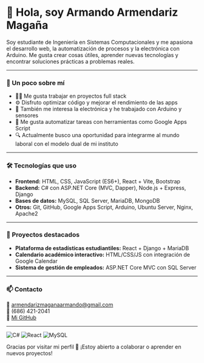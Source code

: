 # 👋 Hola, soy Armando Armendariz Magaña

Soy estudiante de Ingeniería en Sistemas Computacionales y me apasiona el desarrollo web, la automatización de procesos y la electrónica con Arduino. Me gusta crear cosas útiles, aprender nuevas tecnologías y encontrar soluciones prácticas a problemas reales.

---

### 🚀 Un poco sobre mí

- 🧑‍💻 Me gusta trabajar en proyectos full stack  
- ⚙️ Disfruto optimizar código y mejorar el rendimiento de las apps  
- 🤖 También me interesa la electrónica y he trabajado con Arduino y sensores  
- 📅 Me gusta automatizar tareas con herramientas como Google Apps Script  
- 🔍 Actualmente busco una oportunidad para integrarme al mundo laboral con el modelo dual de mi instituto

---

### 🛠️ Tecnologías que uso

- **Frontend:** HTML, CSS, JavaScript (ES6+), React + Vite, Bootstrap  
- **Backend:** C# con ASP.NET Core (MVC, Dapper), Node.js + Express, Django  
- **Bases de datos:** MySQL, SQL Server, MariaDB, MongoDB  
- **Otros:** Git, GitHub, Google Apps Script, Arduino, Ubuntu Server, Nginx, Apache2

---

### 📌 Proyectos destacados

- **Plataforma de estadísticas estudiantiles:** React + Django + MariaDB  
- **Calendario académico interactivo:** HTML/CSS/JS con integración de Google Calendar  
- **Sistema de gestión de empleados:** ASP.NET Core MVC con SQL Server  

---

### 📫 Contacto

📧 armendarizmaganaarmando@gmail.com  
📱 (686) 421-2041  
🔗 [Mi GitHub](https://github.com/Batmand0)

---
![C#](https://img.shields.io/badge/C%23-%23239120.svg?&style=flat-square&logo=c-sharp&logoColor=white)
![React](https://img.shields.io/badge/React-%2361DAFB.svg?style=flat-square&logo=react&logoColor=white)
![MySQL](https://img.shields.io/badge/MySQL-%2300f.svg?style=flat-square&logo=mysql&logoColor=white)


Gracias por visitar mi perfil 🙌 ¡Estoy abierto a colaborar o aprender en nuevos proyectos!
